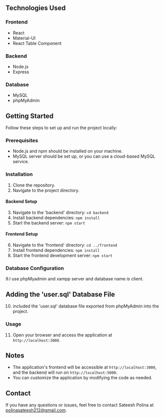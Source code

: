## Technologies Used

### Frontend
- React
- Material-UI
- React Table Component

### Backend
- Node.js
- Express

### Database
- MySQL
- phpMyAdmin

## Getting Started

Follow these steps to set up and run the project locally:

### Prerequisites

- Node.js and npm should be installed on your machine.
- MySQL server should be set up, or you can use a cloud-based MySQL service.

### Installation

1. Clone the repository.
2. Navigate to the project directory.

#### Backend Setup

3. Navigate to the 'backend' directory: `cd backend`
4. Install backend dependencies: `npm install`
5. Start the backend server: `npm start`

#### Frontend Setup

6. Navigate to the 'frontend' directory: `cd ../frontend`
7. Install frontend dependencies: `npm install`
8. Start the frontend development server: `npm start`

### Database Configuration

9.I use phpMyadmin and xampp server and  database name is client.

## Adding the 'user.sql' Database File

10. included the 'user.sql' database file exported from phpMyAdmin into the project.


### Usage

11. Open your browser and access the application at `http://localhost:3000`.

## Notes

- The application's frontend will be accessible at `http://localhost:3000`, and the backend will run on `http://localhost:5000`.
- You can customize the application by modifying the code as needed.

## Contact

If you have any questions or issues, feel free to contact Sateesh Polina at polinasateesh212@gmail.com.
